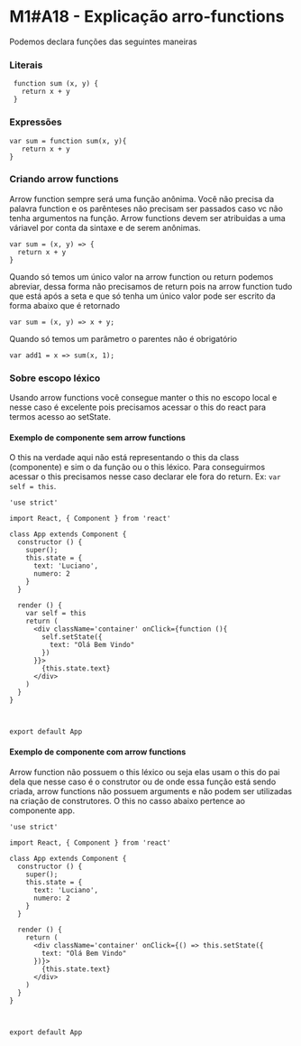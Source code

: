 # M1#A18 - Explicação arro-functions

Podemos declara funções das seguintes maneiras

### Literais
```
 function sum (x, y) {
   return x + y
 }
```

### Expressões
```
var sum = function sum(x, y){
   return x + y
}
```

### Criando arrow functions
Arrow function sempre será uma função anônima. Você não precisa da palavra function e os parênteses não precisam ser passados caso vc não tenha argumentos na função. Arrow functions devem ser atribuidas a uma váriavel por conta da sintaxe e de serem anônimas.

```
var sum = (x, y) => {
  return x + y
}
```


Quando só temos um único valor na arrow function ou return podemos abreviar, dessa forma não precisamos de return pois na arrow function tudo que está após a seta e que só tenha um único valor pode ser escrito da forma abaixo que é retornado

```
var sum = (x, y) => x + y;
```

Quando só temos um parâmetro o parentes não é obrigatório

```
var add1 = x => sum(x, 1);
```
### Sobre escopo léxico
Usando arrow functions você consegue manter o this no escopo local e nesse caso é excelente pois precisamos acessar o this do react para termos acesso ao setState.

#### Exemplo de componente sem arrow functions
O this na verdade aqui não está representando o this da class (componente) e sim o da função ou o this léxico. Para conseguirmos acessar o this precisamos nesse caso declarar ele fora do return. Ex: `var self = this`.

```
'use strict'

import React, { Component } from 'react'

class App extends Component {
  constructor () {
    super();
    this.state = {
      text: 'Luciano',
      numero: 2
    }
  }

  render () {
    var self = this
    return (
      <div className='container' onClick={function (){
        self.setState({
          text: "Olá Bem Vindo"
        })
      }}>
        {this.state.text}
      </div>
    )
  }
}



export default App
```

#### Exemplo de componente com arrow functions
Arrow function não possuem o this léxico ou seja elas usam o this do pai dela que nesse caso é o construtor ou de onde essa função está sendo criada, arrow functions não possuem arguments e não podem ser utilizadas na criação de construtores. O this no casso abaixo pertence ao componente app.

```
'use strict'

import React, { Component } from 'react'

class App extends Component {
  constructor () {
    super();
    this.state = {
      text: 'Luciano',
      numero: 2
    }
  }

  render () {
    return (
      <div className='container' onClick={() => this.setState({
        text: "Olá Bem Vindo"
      })}>
        {this.state.text}
      </div>
    )
  }
}



export default App
```
